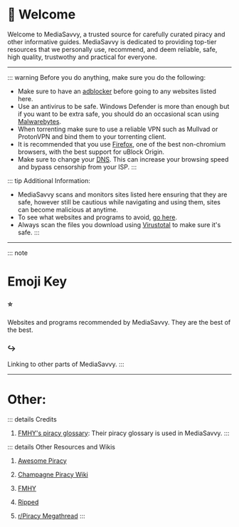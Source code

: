 # 👋 Welcome 

Welcome to MediaSavvy, a trusted source for carefully curated piracy and other informative guides. MediaSavvy is dedicated to providing top-tier resources that we personally use, recommend, and deem reliable, safe, high quality, trustwothy and practical for everyone. 

---

::: warning Before you do anything, make sure you do the following:

- Make sure to have an [adblocker](https://mediasavvy.pages.dev/Wiki/Adblocking/) before going to any websites listed here.
- Use an antivirus to be safe. Windows Defender is more than enough but if you want to be extra safe, you should do an occasional scan using [Malwarebytes](https://www.malwarebytes.com/mwb-download/thankyou).
- When torrenting make sure to use a reliable VPN such as Mullvad or ProtonVPN and bind them to your torrenting client.
- It is recommended that you use [Firefox](https://firefox.com), one of the best non-chromium browsers, with the best support for uBlock Origin. 
- Make sure to change your [DNS](https://www.privacyguides.org/en/dns/).  This can increase your browsing speed and bypass censorship from your ISP.
:::

::: tip Additional Information:
- MediaSavvy scans and monitors sites listed here ensuring that they are safe, however still be cautious while navigating and using them, sites can become malicious at anytime.
- To see what websites and programs to avoid, [go here](https://mediasavvy.pages.dev/Wiki/UnsafeSites).
- Always scan the files you download using [Virustotal](https://www.virustotal.com) to make sure it's safe.
:::

---

::: note

# Emoji Key
### ⭐
Websites and programs recommended by MediaSavvy. They are the best of the best.

### ↪️ 
Linking to other parts of MediaSavvy.
:::

---

# Other:

::: details Credits
1. [FMHY's piracy glossary](https://rentry.org/the-piracy-glossary): Their piracy glossary is used in MediaSavvy.
:::

::: details Other Resources and Wikis 
1. [Awesome Piracy](https://shakil-shahadat.github.io/awesome-piracy/)

2. [Champagne Piracy Wiki](https://champagne.pages.dev/)

3. [FMHY](https://fmhy.pages.dev/)

4. [Ripped](https://ripped.guide/)

5. [r/Piracy Megathread](https://rentry.co/megathread)
:::



